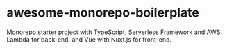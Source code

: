 # awesome-monorepo-boilerplate
Monorepo starter project with TypeScript, Serverless Framework and AWS Lambda for back-end, and Vue with Nuxt.js for front-end.
